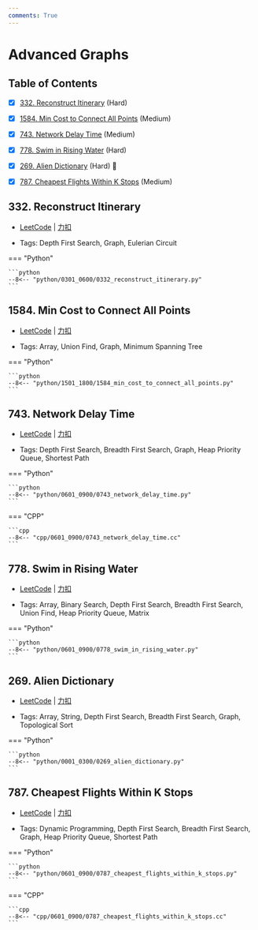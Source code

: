 ```yaml
---
comments: True
---
```


# Advanced Graphs

## Table of Contents

- [x] [332. Reconstruct Itinerary](#332-reconstruct-itinerary) (Hard)
- [x] [1584. Min Cost to Connect All Points](#1584-min-cost-to-connect-all-points) (Medium)
- [x] [743. Network Delay Time](#743-network-delay-time) (Medium)
- [x] [778. Swim in Rising Water](#778-swim-in-rising-water) (Hard)
- [x] [269. Alien Dictionary](#269-alien-dictionary) (Hard) 👑
- [x] [787. Cheapest Flights Within K Stops](#787-cheapest-flights-within-k-stops) (Medium)


## 332. Reconstruct Itinerary

-    [LeetCode](https://leetcode.com/problems/reconstruct-itinerary/) | [力扣](https://leetcode.cn/problems/reconstruct-itinerary/)

-   Tags: Depth First Search, Graph, Eulerian Circuit

=== "Python"

    ```python
    --8<-- "python/0301_0600/0332_reconstruct_itinerary.py"
    ```



## 1584. Min Cost to Connect All Points

-    [LeetCode](https://leetcode.com/problems/min-cost-to-connect-all-points/) | [力扣](https://leetcode.cn/problems/min-cost-to-connect-all-points/)

-   Tags: Array, Union Find, Graph, Minimum Spanning Tree

=== "Python"

    ```python
    --8<-- "python/1501_1800/1584_min_cost_to_connect_all_points.py"
    ```



## 743. Network Delay Time

-    [LeetCode](https://leetcode.com/problems/network-delay-time/) | [力扣](https://leetcode.cn/problems/network-delay-time/)

-   Tags: Depth First Search, Breadth First Search, Graph, Heap Priority Queue, Shortest Path

=== "Python"

    ```python
    --8<-- "python/0601_0900/0743_network_delay_time.py"
    ```

=== "CPP"

    ```cpp
    --8<-- "cpp/0601_0900/0743_network_delay_time.cc"
    ```



## 778. Swim in Rising Water

-    [LeetCode](https://leetcode.com/problems/swim-in-rising-water/) | [力扣](https://leetcode.cn/problems/swim-in-rising-water/)

-   Tags: Array, Binary Search, Depth First Search, Breadth First Search, Union Find, Heap Priority Queue, Matrix

=== "Python"

    ```python
    --8<-- "python/0601_0900/0778_swim_in_rising_water.py"
    ```



## 269. Alien Dictionary

-    [LeetCode](https://leetcode.com/problems/alien-dictionary/) | [力扣](https://leetcode.cn/problems/alien-dictionary/)

-   Tags: Array, String, Depth First Search, Breadth First Search, Graph, Topological Sort

=== "Python"

    ```python
    --8<-- "python/0001_0300/0269_alien_dictionary.py"
    ```



## 787. Cheapest Flights Within K Stops

-    [LeetCode](https://leetcode.com/problems/cheapest-flights-within-k-stops/) | [力扣](https://leetcode.cn/problems/cheapest-flights-within-k-stops/)

-   Tags: Dynamic Programming, Depth First Search, Breadth First Search, Graph, Heap Priority Queue, Shortest Path

=== "Python"

    ```python
    --8<-- "python/0601_0900/0787_cheapest_flights_within_k_stops.py"
    ```

=== "CPP"

    ```cpp
    --8<-- "cpp/0601_0900/0787_cheapest_flights_within_k_stops.cc"
    ```
